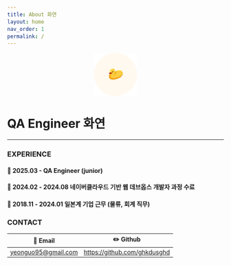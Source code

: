 ```yaml
---
title: About 화연
layout: home
nav_order: 1
permalink: /
---
```

<div style="text-align: center;">
  <img src="/assets/images/profile/blog_profile.png" 
       alt="KakaoTalk_Photo_2024-12-19-17-22-40" 
       style="width: 20%; max-width: 400px;">
</div>


# QA Engineer 화연

---

### EXPERIENCE

#### 🌱 2025.03 - QA Engineer (junior)

#### 🍙 2024.02 - 2024.08 네이버클라우드 기반 웹 데브옵스 개발자 과정 수료

#### 💼 2018.11 - 2024.01 일본계 기업 근무 (물류, 회계 직무)

### CONTACT

| 💌 Email | ✏️ Github |
|---|---|
| yeonguo95@gmail.com | https://github.com/ghkdusghd |

